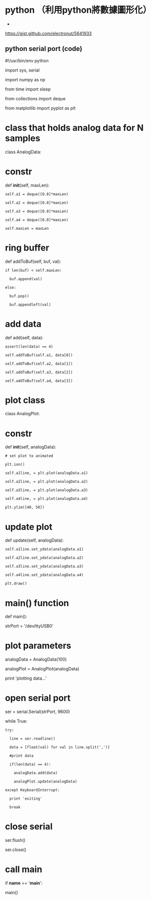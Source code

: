 # python （利用python將數據圖形化）

*

[](https://gist.github.com/electronut/5641933)https://gist.github.com/electronut/5641933

## python serial port (code)

#!/usr/bin/env python

import sys, serial

import numpy as np

from time import sleep

from collections import deque

from matplotlib import pyplot as plt

# class that holds analog data for N samples

class AnalogData:

  # constr

  def __init__(self, maxLen):

    self.a1 = deque([0.0]*maxLen)

    self.a2 = deque([0.0]*maxLen)

    self.a3 = deque([0.0]*maxLen)

    self.a4 = deque([0.0]*maxLen)

    self.maxLen = maxLen

  # ring buffer

  def addToBuf(self, buf, val):

    if len(buf) < self.maxLen:

      buf.append(val)

    else:

      buf.pop()

      buf.appendleft(val)

  # add data

  def add(self, data):

    assert(len(data) == 4)

    self.addToBuf(self.a1, data[0])

    self.addToBuf(self.a2, data[1])

    self.addToBuf(self.a3, data[2])

    self.addToBuf(self.a4, data[3])

# plot class

class AnalogPlot:

  # constr

  def __init__(self, analogData):

    # set plot to animated

    plt.ion() 

    self.a1line, = plt.plot(analogData.a1)

    self.a2line, = plt.plot(analogData.a2)

    self.a3line, = plt.plot(analogData.a3)

    self.a4line, = plt.plot(analogData.a4)

    plt.ylim([40, 50])

  # update plot

  def update(self, analogData):

    self.a1line.set_ydata(analogData.a1)

    self.a2line.set_ydata(analogData.a2)

    self.a3line.set_ydata(analogData.a3)

    self.a4line.set_ydata(analogData.a4)

    plt.draw()

# main() function

def main():

  strPort = '/dev/ttyUSB0'

  # plot parameters

  analogData = AnalogData(100)

  analogPlot = AnalogPlot(analogData)

  print 'plotting data...'

  # open serial port

  ser = serial.Serial(strPort, 9600)

  while True:

    try:

      line = ser.readline()

      data = [float(val) for val in line.split(',')]

      #print data

      if(len(data) == 4):

        analogData.add(data)

        analogPlot.update(analogData)

    except KeyboardInterrupt:

      print 'exiting'

      break

  # close serial

  ser.flush()

  ser.close()

# call main

if __name__ == '__main__':

 main()